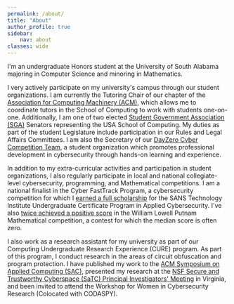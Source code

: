 ```yaml
---
permalink: /about/
title: "About"
author_profile: true
sidebar:
    nav: about
classes: wide
---
```


I'm an undergraduate Honors student at the University of South Alabama majoring in Computer Science and minoring in Mathematics.

I very actively participate on my university's campus through our student organizations. I am currently the Tutoring Chair of our chapter of the [Association for Computing Machinery (ACM)](/about/organizations/#association-for-computing-machinery), which allows me to coordinate tutors in the School of Computing to work with students one-on-one. Additionally, I am one of two elected [Student Government Association (SGA)](/about/organizations/#student-government-association) Senators representing the USA School of Computing. My duties as part of the student Legislature include participation in our Rules and Legal Affairs Committees. I am also the Secretary of our [DayZero Cyber Competition Team](/about/organizations/#dayzero-cyber-competition-team), a student organization which promotes professional development in cybersecurity through hands-on learning and experience.

In addition to my extra-curricular activities and participation in student organizations, I also regularly participate in local and national collegiate-level cybersecurity, programming, and Mathematical competitions. I am a national finalist in the Cyber FastTrack Program, a cybersecurity competition for which I [earned a full scholarship](/about/media/#media2) for the SANS Technology Institute Undergraduate Certificate Program in Applied Cybersecurity. I've also [twice achieved a positive score](/about/competitions/#william-lowell-putnam-mathematical-competition) in the William Lowell Putnam Mathematical competition, a contest for which the median score is often zero.

I also work as a research assistant for my university as part of our Computing Undergraduate Research Experience (CURE) program. As part of this program, I conduct research in the areas of circuit obfuscation and program protection. I have published my work to the [ACM Symposium on Applied Computing (SAC)](/about/publications/#pub1), presented my research at the [NSF Secure and Trustworthy Cyberspace (SaTC) Principal Investigators' Meeting](/about/presentations/#secure-and-trustworthy-cyberspace-satc-meeting) in Virginia, and been invited to attend the Workshop for Women in Cybersecurity Research (Colocated with CODASPY).
